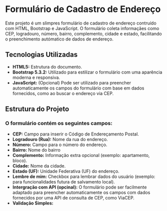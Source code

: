 # Formulário de Cadastro de Endereço
Este projeto é um slimpres formulário de cadastro de endereço contruído com HTML, Bootstrap e JavaScript. O formulário coleta informaçães como CEP, logradouro, número, bairro, complemento, cidade e estado, facilitando o preenchimento autómatico de dados de endereço.

## Tecnologias Utilizadas
- **HTML5:** Estrutura do documento.
- **Bootstrap 5.3.2:** Utilizado para estilizar o formulário com uma aparência moderna e responsiva.
- **JavaScript:** (Opcional) Pode ser utilizado para preencher automaticamente os campos do formulário com base em dados fornecidos, como ao buscar o endereço via CEP.

## Estrutura do Projeto
### O formulário contém os seguintes campos:
- **CEP:** Campo para inserir o Código de Endereçamento Postal.
- **Logradouro (Rua):** Nome da rua do endereço.
- **Número:** Campo para o número do endereço.
- **Bairro:** Nome do bairro
- **Complemento:** Informação extra opcional (exemplo: apartamento, bloco).
- **Cidade:** Nome da cidade.
- **Estado (UF):** Unidade Federativa (UF) do endereço. 
- **Lembre de mim:** Checkbox para lembrar dados do usuário (exemplo: para funcionalidades futura de salvamento local).
- **Intergração com API (opcinal):** O formulário pode ser facilmente adaptado para preencher automaticamente os campos com dados fornecidos por uma API de consulta de CEP, como ViaCEP.
- **Validação Simples:**  